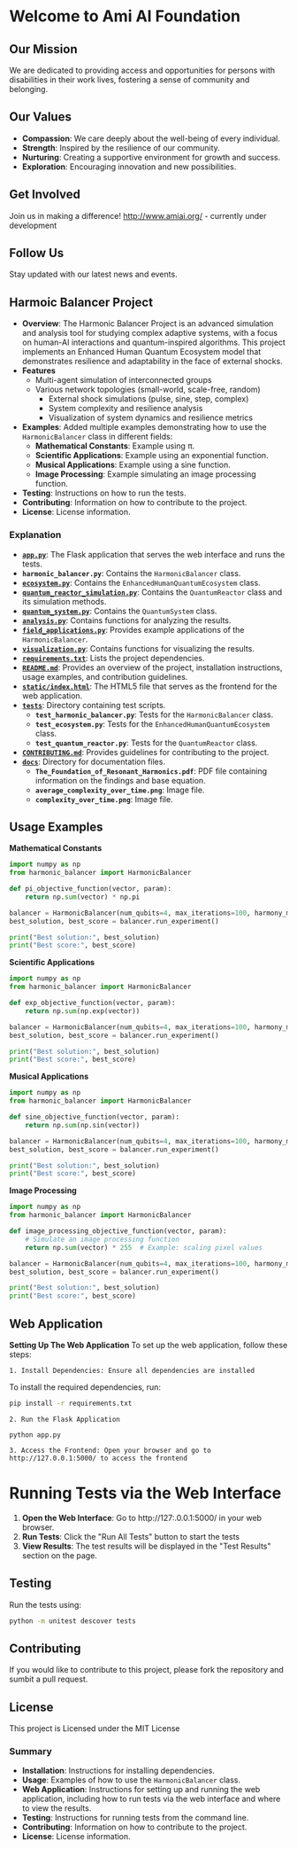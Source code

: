 # Welcome to Ami AI Foundation

## Our Mission
We are dedicated to providing access and opportunities for persons with disabilities in their work lives, fostering a sense of community and belonging.

## Our Values
- **Compassion**: We care deeply about the well-being of every individual.
- **Strength**: Inspired by the resilience of our community.
- **Nurturing**: Creating a supportive environment for growth and success.
- **Exploration**: Encouraging innovation and new possibilities.

## Get Involved
Join us in making a difference! <http://www.amiai.org/> - currently under development

## Follow Us
Stay updated with our latest news and events. 

## Harmoic Balancer Project

- **Overview**: The Harmonic Balancer Project is an advanced simulation and analysis tool for studying complex adaptive systems, with   a focus on human-AI interactions and quantum-inspired algorithms. This project implements an Enhanced Human Quantum Ecosystem model that demonstrates resilience and adaptability in the face of external shocks.
- **Features**
    - Multi-agent simulation of interconnected groups
    - Various network topologies (small-world, scale-free, random)
      - External shock simulations (pulse, sine, step, complex)
      - System complexity and resilience analysis
      - Visualization of system dynamics and resilience metrics
- **Examples**: Added multiple examples demonstrating how to use the `HarmonicBalancer` class in different fields:
  - **Mathematical Constants**: Example using π.
  - **Scientific Applications**: Example using an exponential function.
  - **Musical Applications**: Example using a sine function.
  - **Image Processing**: Example simulating an image processing function.
- **Testing**: Instructions on how to run the tests.
- **Contributing**: Information on how to contribute to the project.
- **License**: License information.

### Explanation

- **[`app.py`](app.py )**: The Flask application that serves the web interface and runs the tests.
- **`harmonic_balancer.py`**: Contains the `HarmonicBalancer` class.
- **[`ecosystem.py`](ecosystem.py )**: Contains the `EnhancedHumanQuantumEcosystem` class.
- **[`quantum_reactor_simulation.py`](quantum_reactor_simulation.py )**: Contains the `QuantumReactor` class and its simulation methods.
- **[`quantum_system.py`](quantum_system.py )**: Contains the `QuantumSystem` class.
- **[`analysis.py`](analysis.py )**: Contains functions for analyzing the results.
- **[`field_applications.py`](field_applications.py )**: Provides example applications of the `HarmonicBalancer`.
- **[`visualization.py`](visualization.py )**: Contains functions for visualizing the results.
- **[`requirements.txt`](requirements.txt )**: Lists the project dependencies.
- **[`README.md`](README.md )**: Provides an overview of the project, installation instructions, usage examples, and contribution guidelines.
- **[`static/index.html`](static/index.html )**: The HTML5 file that serves as the frontend for the web application.
- **[`tests`](tests )**: Directory containing test scripts.
  - **`test_harmonic_balancer.py`**: Tests for the `HarmonicBalancer` class.
  - **`test_ecosystem.py`**: Tests for the `EnhancedHumanQuantumEcosystem` class.
  - **`test_quantum_reactor.py`**: Tests for the `QuantumReactor` class.
- **[`CONTRIBUTING.md`](CONTRIBUTING.md )**: Provides guidelines for contributing to the project.
- **[`docs`](docs )**: Directory for documentation files.
  - **`The_Foundation_of_Resonant_Harmonics.pdf`**: PDF file containing information on the findings and base equation.
  - **`average_complexity_over_time.png`**: Image file.
  - **`complexity_over_time.png`**: Image file.


## Usage Examples

**Mathematical Constants**

```python
import numpy as np
from harmonic_balancer import HarmonicBalancer

def pi_objective_function(vector, param):
    return np.sum(vector) * np.pi

balancer = HarmonicBalancer(num_qubits=4, max_iterations=100, harmony_memory_size=10, objective_function=pi_objective_function)
best_solution, best_score = balancer.run_experiment()

print("Best solution:", best_solution)
print("Best score:", best_score)
```

**Scientific Applications**

```python
import numpy as np
from harmonic_balancer import HarmonicBalancer

def exp_objective_function(vector, param):
    return np.sum(np.exp(vector))

balancer = HarmonicBalancer(num_qubits=4, max_iterations=100, harmony_memory_size=10, objective_function=exp_objective_function)
best_solution, best_score = balancer.run_experiment()

print("Best solution:", best_solution)
print("Best score:", best_score)
```

**Musical Applications**

```python
import numpy as np
from harmonic_balancer import HarmonicBalancer

def sine_objective_function(vector, param):
    return np.sum(np.sin(vector))

balancer = HarmonicBalancer(num_qubits=4, max_iterations=100, harmony_memory_size=10, objective_function=sine_objective_function)
best_solution, best_score = balancer.run_experiment()

print("Best solution:", best_solution)
print("Best score:", best_score)
```

**Image Processing**

```python
import numpy as np
from harmonic_balancer import HarmonicBalancer

def image_processing_objective_function(vector, param):
    # Simulate an image processing function
    return np.sum(vector) * 255  # Example: scaling pixel values

balancer = HarmonicBalancer(num_qubits=4, max_iterations=100, harmony_memory_size=10, objective_function=image_processing_objective_function)
best_solution, best_score = balancer.run_experiment()

print("Best solution:", best_solution)
print("Best score:", best_score)
```

## Web Application
 
 **Setting Up The Web Application**
  To set up the web application, follow these steps:

    1. Install Dependencies: Ensure all dependencies are installed

To install the required dependencies, run:

```sh
pip install -r requirements.txt
```


    2. Run the Flask Application

```
python app.py
```
    3. Access the Frontend: Open your browser and go to http://127.0.0.1:5000/ to access the frontend

# Running Tests via the Web Interface
  
  1. **Open the Web Interface**: Go to http://127:.0.0.1:5000/ in your web browser.
  2. **Run Tests**: Click the "Run All Tests" button to start the tests
  3. **View Results**: The test results will be displayed in the "Test Results" section on the page.

## Testing

Run the tests using:

```sh
python -m unitest descover tests
```

## Contributing

If you would like to contribute to this project, please fork the repository and sumbit a pull request.

## License

This project is Licensed under the MIT License

### Summary

- **Installation**: Instructions for installing dependencies.
- **Usage**: Examples of how to use the `HarmonicBalancer` class.
- **Web Application**: Instructions for setting up and running the web application, including how to run tests via the web interface and where to view the results.
- **Testing**: Instructions for running tests from the command line.
- **Contributing**: Information on how to contribute to the project.
- **License**: License information.
